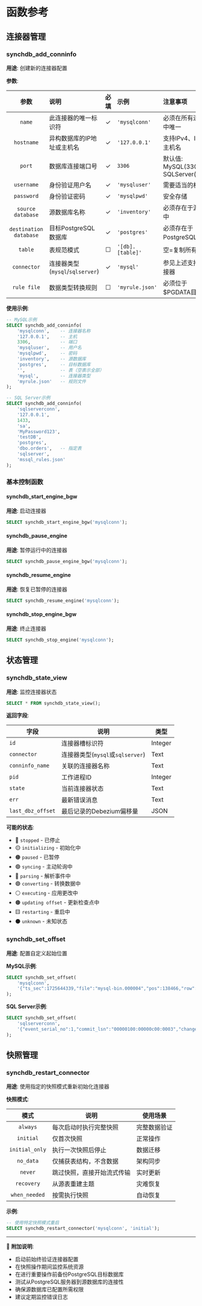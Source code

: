# 函数参考
## 连接器管理

### synchdb_add_conninfo

**用途**: 创建新的连接器配置

**参数**:

| 参数 | 说明 | 必填 | 示例 | 注意事项 |
|:-:|:-|:-:|:-|:-|
| `name` | 此连接器的唯一标识符 | ✓ | `'mysqlconn'` | 必须在所有连接器中唯一 |
| `hostname` | 异构数据库的IP地址或主机名 | ✓ | `'127.0.0.1'` | 支持IPv4、IPv6和主机名 |
| `port` | 数据库连接端口号 | ✓ | `3306` | 默认值: MySQL(3306), SQLServer(1433) |
| `username` | 身份验证用户名 | ✓ | `'mysqluser'` | 需要适当的权限 |
| `password` | 身份验证密码 | ✓ | `'mysqlpwd'` | 安全存储 |
| `source database` | 源数据库名称 | ✓ | `'inventory'` | 必须存在于源系统中 |
| `destination database` | 目标PostgreSQL数据库 | ✓ | `'postgres'` | 必须存在于PostgreSQL中 |
| `table` | 表规范模式 | ☐ | `'[db].[table]'` | 空=复制所有表 |
| `connector` | 连接器类型(`mysql`/`sqlserver`) | ✓ | `'mysql'` | 参见上述支持的连接器 |
| `rule file` | 数据类型转换规则 | ☐ | `'myrule.json'` | 必须位于$PGDATA目录中 |

**使用示例**:
```sql
-- MySQL示例
SELECT synchdb_add_conninfo(
    'mysqlconn',    -- 连接器名称
    '127.0.0.1',    -- 主机
    3306,           -- 端口
    'mysqluser',    -- 用户名
    'mysqlpwd',     -- 密码
    'inventory',    -- 源数据库
    'postgres',     -- 目标数据库
    '',             -- 表（空表示全部）
    'mysql',        -- 连接器类型
    'myrule.json'   -- 规则文件
);

-- SQL Server示例
SELECT synchdb_add_conninfo(
    'sqlserverconn',
    '127.0.0.1',
    1433,
    'sa',
    'MyPassword123',
    'testDB',
    'postgres',
    'dbo.orders',   -- 指定表
    'sqlserver',
    'mssql_rules.json'
);
```

### 基本控制函数

#### synchdb_start_engine_bgw
**用途**: 启动连接器
```sql
SELECT synchdb_start_engine_bgw('mysqlconn');
```

#### synchdb_pause_engine
**用途**: 暂停运行中的连接器
```sql
SELECT synchdb_pause_engine_bgw('mysqlconn');
```

#### synchdb_resume_engine
**用途**: 恢复已暂停的连接器
```sql
SELECT synchdb_resume_engine('mysqlconn');
```

#### synchdb_stop_engine_bgw
**用途**: 终止连接器
```sql
SELECT synchdb_stop_engine('mysqlconn');
```

## 状态管理

### synchdb_state_view
**用途**: 监控连接器状态

```sql
SELECT * FROM synchdb_state_view();
```

**返回字段**:

| 字段 | 说明 | 类型 |
|-|-|-|
| `id` | 连接器槽标识符 | Integer |
| `connector` | 连接器类型(`mysql`或`sqlserver`) | Text |
| `conninfo_name` | 关联的连接器名称 | Text |
| `pid` | 工作进程ID | Integer |
| `state` | 当前连接器状态 | Text |
| `err` | 最新错误消息 | Text |
| `last_dbz_offset` | 最后记录的Debezium偏移量 | JSON |

**可能的状态**:

- 🔴 `stopped` - 已停止
- 🟡 `initializing` - 初始化中
- 🟠 `paused` - 已暂停
- 🟢 `syncing` - 主动轮询中
- 🔵 `parsing` - 解析事件中
- 🟣 `converting` - 转换数据中
- ⚪ `executing` - 应用更改中
- 🟤 `updating offset` - 更新检查点中
- 🟨 `restarting` - 重启中
- ⚫ `unknown` - 未知状态

### synchdb_set_offset
**用途**: 配置自定义起始位置

**MySQL示例**:
```sql
SELECT synchdb_set_offset(
    'mysqlconn', 
    '{"ts_sec":1725644339,"file":"mysql-bin.000004","pos":138466,"row":1,"server_id":223344,"event":2}'
);
```

**SQL Server示例**:
```sql
SELECT synchdb_set_offset(
    'sqlserverconn',
    '{"event_serial_no":1,"commit_lsn":"00000100:00000c00:0003","change_lsn":"00000100:00000c00:0002"}'
);
```

## 快照管理

### synchdb_restart_connector
**用途**: 使用指定的快照模式重新初始化连接器

**快照模式**:

| 模式 | 说明 | 使用场景 |
|:-:|-|-|
| `always` | 每次启动时执行完整快照 | 完整数据验证 |
| `initial` | 仅首次快照 | 正常操作 |
| `initial_only` | 执行一次快照后停止 | 数据迁移 |
| `no_data` | 仅捕获表结构，不含数据 | 架构同步 |
| `never` | 跳过快照，直接开始流式传输 | 实时更新 |
| `recovery` | 从源表重建主题 | 灾难恢复 |
| `when_needed` | 按需执行快照 | 自动恢复 |

**示例**:
```sql
-- 使用特定快照模式重启
SELECT synchdb_restart_connector('mysqlconn', 'initial');
```

---
📝 **附加说明**:

- 启动前始终验证连接器配置
- 在快照操作期间监控系统资源
- 在进行重要操作前备份PostgreSQL目标数据库
- 测试从PostgreSQL服务器到源数据库的连接性
- 确保源数据库已配置所需权限
- 建议定期监控错误日志
